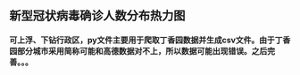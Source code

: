 ## 新型冠状病毒确诊人数分布热力图


#### 可上浮、下钻行政区，py文件主要用于爬取丁香园数据并生成csv文件。由于丁香园部分城市采用简称可能和高德数据对不上，所以数据可能出现错误。之后完善。。。
